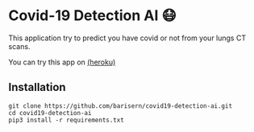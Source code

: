 # Covid-19 Detection AI 😷

This application try to predict you have covid or not from your lungs CT scans.

You can try this app on [(heroku)](https://covid19-detection-ai.herokuapp.com/)

## Installation

```
git clone https://github.com/barisern/covid19-detection-ai.git
cd covid19-detection-ai
pip3 install -r requirements.txt
```
